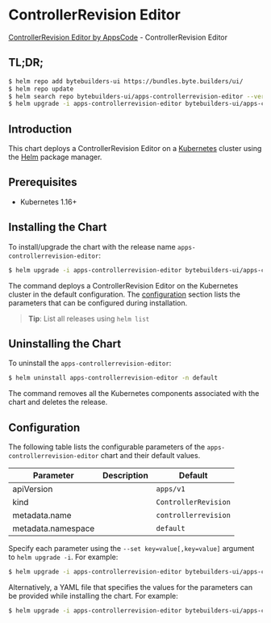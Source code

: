 # ControllerRevision Editor

[ControllerRevision Editor by AppsCode](https://byte.builders) - ControllerRevision Editor

## TL;DR;

```bash
$ helm repo add bytebuilders-ui https://bundles.byte.builders/ui/
$ helm repo update
$ helm search repo bytebuilders-ui/apps-controllerrevision-editor --version=v0.4.14
$ helm upgrade -i apps-controllerrevision-editor bytebuilders-ui/apps-controllerrevision-editor -n default --create-namespace --version=v0.4.14
```

## Introduction

This chart deploys a ControllerRevision Editor on a [Kubernetes](http://kubernetes.io) cluster using the [Helm](https://helm.sh) package manager.

## Prerequisites

- Kubernetes 1.16+

## Installing the Chart

To install/upgrade the chart with the release name `apps-controllerrevision-editor`:

```bash
$ helm upgrade -i apps-controllerrevision-editor bytebuilders-ui/apps-controllerrevision-editor -n default --create-namespace --version=v0.4.14
```

The command deploys a ControllerRevision Editor on the Kubernetes cluster in the default configuration. The [configuration](#configuration) section lists the parameters that can be configured during installation.

> **Tip**: List all releases using `helm list`

## Uninstalling the Chart

To uninstall the `apps-controllerrevision-editor`:

```bash
$ helm uninstall apps-controllerrevision-editor -n default
```

The command removes all the Kubernetes components associated with the chart and deletes the release.

## Configuration

The following table lists the configurable parameters of the `apps-controllerrevision-editor` chart and their default values.

|     Parameter      | Description |             Default             |
|--------------------|-------------|---------------------------------|
| apiVersion         |             | <code>apps/v1</code>            |
| kind               |             | <code>ControllerRevision</code> |
| metadata.name      |             | <code>controllerrevision</code> |
| metadata.namespace |             | <code>default</code>            |


Specify each parameter using the `--set key=value[,key=value]` argument to `helm upgrade -i`. For example:

```bash
$ helm upgrade -i apps-controllerrevision-editor bytebuilders-ui/apps-controllerrevision-editor -n default --create-namespace --version=v0.4.14 --set apiVersion=apps/v1
```

Alternatively, a YAML file that specifies the values for the parameters can be provided while
installing the chart. For example:

```bash
$ helm upgrade -i apps-controllerrevision-editor bytebuilders-ui/apps-controllerrevision-editor -n default --create-namespace --version=v0.4.14 --values values.yaml
```
